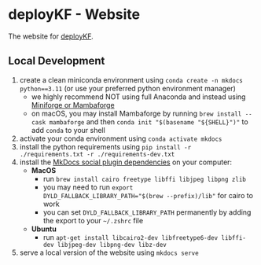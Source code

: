 # deployKF - Website

The website for [deployKF](https://github.com/deployKF/deployKF).

## Local Development

1. create a clean miniconda environment using `conda create -n mkdocs python==3.11` (or use your preferred python environment manager)
    - we highly recommend NOT using full Anaconda and instead using [Miniforge or Mambaforge](https://github.com/conda-forge/miniforge)
    - on macOS, you may install Mambaforge by running `brew install --cask mambaforge` and then `conda init "$(basename "${SHELL}")"` to add `conda` to your shell
2. activate your conda environment using `conda activate mkdocs`
3. install the python requirements using `pip install -r ./requirements.txt -r ./requirements-dev.txt`
4. install the [MkDocs social plugin dependencies](https://squidfunk.github.io/mkdocs-material/setup/setting-up-social-cards/#dependencies) on your computer:
    - __MacOS__
       - run `brew install cairo freetype libffi libjpeg libpng zlib`
       - you may need to run `export DYLD_FALLBACK_LIBRARY_PATH="$(brew --prefix)/lib"` for cairo to work
       - you can set `DYLD_FALLBACK_LIBRARY_PATH` permanently by adding the export to your `~/.zshrc` file
    - __Ubuntu__ 
       - run `apt-get install libcairo2-dev libfreetype6-dev libffi-dev libjpeg-dev libpng-dev libz-dev`
5. serve a local version of the website using `mkdocs serve`